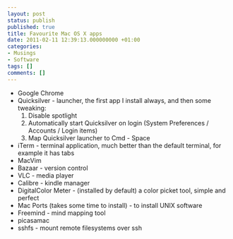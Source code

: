 ```yaml
---
layout: post
status: publish
published: true
title: Favourite Mac OS X apps
date: 2011-02-11 12:39:13.000000000 +01:00
categories:
- Musings
- Software
tags: []
comments: []
---
```

<ul>
	<li>Google Chrome</li>
	<li>Quicksilver - launcher, the first app I install always, and then some tweaking:
<ol>
	<li>Disable spotlight</li>
	<li>Automatically start Quicksilver on login (System Preferences / Accounts / Login items)</li>
	<li>Map Quicksilver launcher to Cmd - Space</li>
</ol>
</li>
	<li>iTerm - terminal application, much better than the default terminal, for example it has tabs</li>
	<li>MacVim</li>
	<li>Bazaar - version control</li>
	<li>VLC - media player</li>
	<li>Calibre - kindle manager</li>
	<li>DigitalColor Meter - (installed by default) a color picket tool, simple and perfect</li>
	<li>Mac Ports (takes some time to install) - to install UNIX software</li>
	<li>Freemind - mind mapping tool</li>
	<li>picasamac</li>
	<li>sshfs - mount remote filesystems over ssh</li>
</ul>
